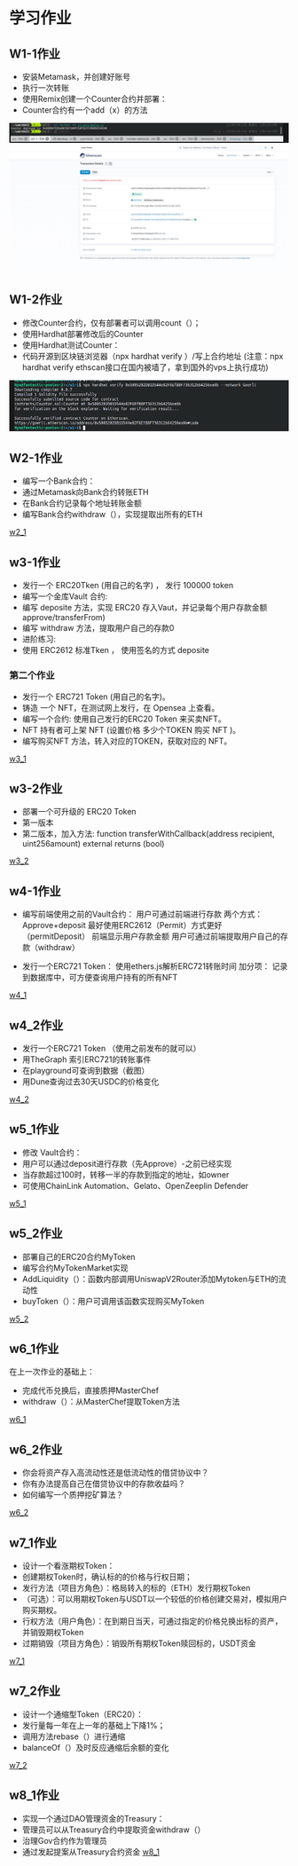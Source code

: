 #  学习作业


## W1-1作业
* 安装Metamask，并创建好账号
* 执行一次转账
* 使用Remix创建一个Counter合约并部署：
*   Counter合约有一个add（x）的方法

![w1_1_1](https://github.com/hadesjaky/LearnSol2/blob/master/w1_1/w1_1.png)
![w1_1_2](https://github.com/hadesjaky/LearnSol2/blob/master/w1_1/w1_1_2.png)

## W1-2作业
* 修改Counter合约，仅有部署者可以调用count（）；
* 使用Hardhat部署修改后的Counter
* 使用Hardhat测试Counter：
* 代码开源到区块链浏览器（npx hardhat verify ）/写上合约地址
(注意：npx hardhat verify  ethscan接口在国内被墙了，拿到国外的vps上执行成功)

![w1_2](https://github.com/hadesjaky/LearnSol2/blob/master/w1_2/w1_2.png)

## W2-1作业
* 编写一个Bank合约：
*  通过Metamask向Bank合约转账ETH
*  在Bank合约记录每个地址转账金额
*  编写Bank合约withdraw（），实现提取出所有的ETH

[w2_1](https://github.com/hadesjaky/LearnSol2/tree/master/w2_1)

## w3-1作业
* 发行一个 ERC20Tken (用自己的名字) ， 发行 100000 token
* 编写一个金库Vault 合约:
* 编写 deposite 方法，实现 ERC20 存入Vaut，并记录每个用户存款金额 approve/transferFrom)
* 编写 withdraw 方法，提取用户自己的存款0
* 进阶练习:
* 使用 ERC2612 标准Tken ， 使用签名的方式 deposite
### 第二个作业
* 发行一个 ERC721 Token (用自己的名字)。
* 铸造 一个 NFT，在测试网上发行，在 Opensea 上查看。
* 编写一个合约: 使用自己发行的ERC20 Token 来买卖NFT。
* NFT 持有者可上架 NFT (设置价格 多少个TOKEN 购买 NFT )。
* 编写购买NFT 方法，转入对应的TOKEN，获取对应的 NFT。

[w3_1](https://github.com/hadesjaky/LearnSol2/tree/master/w3_1)

## w3-2作业
* 部署一个可升级的 ERC20 Token
* 第一版本
* 第二版本，加入方法: function transferWithCallback(address recipient, uint256amount) external returns (bool)

[w3_2](https://github.com/hadesjaky/LearnSol2/tree/master/w3_2)

## w4-1作业
* 编写前端使用之前的Vault合约：
用户可通过前端进行存款
  两个方式： Approve+deposit
  最好使用ERC2612（Permit）方式更好  （permitDeposit）
  前端显示用户存款金额
  用户可通过前端提取用户自己的存款（withdraw）

* 发行一个ERC721 Token：
  使用ethers.js解析ERC721转账时间
  加分项： 记录到数据库中，可方便查询用户持有的所有NFT

[w4_1](https://github.com/hadesjaky/LearnSol2/tree/master/w4_1)

## w4_2作业
*  发行一个ERC721 Token （使用之前发布的就可以）
*  用TheGraph 索引ERC721的转账事件
*  在playground可查询到数据（截图）
*  用Dune查询过去30天USDC的价格变化

[w4_2](https://github.com/hadesjaky/LearnSol2/tree/master/w4_2)

## w5_1作业
* 修改 Vault合约：
*  用户可以通过deposit进行存款（先Approve）-之前已经实现
*  当存款超过100时，转移一半的存款到指定的地址，如owner
*  可使用ChainLink Automation、Gelato、OpenZeeplin Defender

[w5_1](https://github.com/hadesjaky/LearnSol2/tree/master/w5_1)

## w5_2作业
* 部署自己的ERC20合约MyToken
* 编写合约MyTokenMarket实现
* AddLiquidity（）：函数内部调用UniswapV2Router添加Mytoken与ETH的流动性
* buyToken（）：用户可调用该函数实现购买MyToken

[w5_2](https://github.com/hadesjaky/LearnSol2/tree/master/w5_2)

## w6_1作业
在上一次作业的基础上：
* 完成代币兑换后，直接质押MasterChef
* withdraw（）：从MasterChef提取Token方法

[w6_1](https://github.com/hadesjaky/LearnSol2/tree/master/w6)

## w6_2作业
* 你会将资产存入高流动性还是低流动性的借贷协议中？
* 你有办法提高自己在借贷协议中的存款收益吗？
* 如何编写一个质押挖矿算法？

[w6_2](https://github.com/hadesjaky/LearnSol2/tree/master/w6)

## w7_1作业
* 设计一个看涨期权Token：
* 创建期权Token时，确认标的的价格与行权日期；
* 发行方法（项目方角色）：格局转入的标的（ETH）发行期权Token
* （可选）：可以用期权Token与USDT以一个较低的价格创建交易对，模拟用户购买期权。
* 行权方法（用户角色）：在到期日当天，可通过指定的价格兑换出标的资产，并销毁期权Token
* 过期销毁（项目方角色）：销毁所有期权Token赎回标的，USDT资金


[w7_1](https://github.com/hadesjaky/LearnSol2/tree/master/w7_1)

## w7_2作业
* 设计一个通缩型Token（ERC20）：
* 发行量每一年在上一年的基础上下降1%；
* 调用方法rebase（）进行通缩
* balanceOf（）及时反应通缩后余额的变化

[w7_2](https://github.com/hadesjaky/LearnSol2/tree/master/w7_2)

## w8_1作业
*  实现一个通过DAO管理资金的Treasury：
* 管理员可以从Treasury合约中提取资金withdraw（）
* 治理Gov合约作为管理员
* 通过发起提案从Treasury合约资金
[w8_1](https://github.com/hadesjaky/LearnSol2/tree/master/w8_1)



